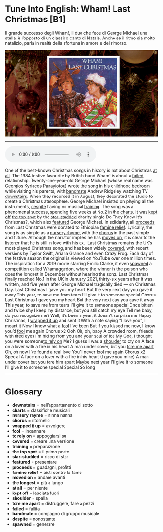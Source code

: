 # Tune Into English: Wham! Last Christmas   [B1]

Il grande successo degli Wham!, il duo che fece di George Michael una stella, è l’opposto di un classico canto di Natale. Anche se il ritmo sia molto natalizio, parla in realtà della sfortuna in amore e del rimorso.

![](Tune%20Into%20English%20Wham%21%20Last%20Christmas.jpg)

--------------

<div>
<audio controls autoplay>
    <source src="https://raw.githubusercontent.com/dartie/knowledge-base/main/English/SpeakUp/2022-12/Tune%20Into%20English%20Wham%21%20Last%20Christmas.mp3" type="audio/mpeg">
</audio>
</div>


One of the best-known Christmas songs in history is not about Christmas [at all](## "per niente"). The 1984 festive favourite by British band Wham! is about a [failed](## "fallita") relationship. Twenty-one-year-old George Michael (whose real name was Georgios Kyriacos Panayiotou) wrote the song in his childhood bedroom while visiting his parents, with [bandmate](## "compagno di gruppo musicale") Andrew Ridgeley watching TV [downstairs](## "nell’appartamento di sotto"). When they recorded it in August, they decorated the studio to create a Christmas atmosphere. George Michael insisted on playing all the instruments, [despite](## "nonostante") having no musical [training](## "preparazione").
The song was a phenomenal success, spending five weeks at No.2 in the [charts](## "classifiche musicali"). It was [kept off](## "lasciata fuori") [the top spot](## "il primo posto") by the [star-studded](## "ricco di star") charity single Do They Know It’s Christmas?, which also [featured](## "presentare") George Michael. In solidarity, all [proceeds](## "guadagni, profitti") from Last Christmas were donated to Ethiopian [famine relief](## "aiuti contro la fame"). Lyrically, the song is as simple as a [nursery rhyme](## "ninna nanna"), with the [chorus](## "ritornello") in the past simple and future. Although the narrator implies he has [moved on](## "andare avanti"), it is clear to the listener that he is still in love with his ex. 
Last Christmas remains the UK’s most-played Christmas song, and has been widely [covered](## "creare una versione"), with recent versions by Taylor Swift, Ariana Grande and even Crazy Frog. Each day of the festive season the original is viewed on YouTube over one million times. The inspiration for a 2019 movie starring Emilia Clarke, it even [spawned](## "generare") a competition called Whamaggedon, where the winner is the person who goes [the longest](## "più a lungo") in December without hearing the song. Last Christmas finally reached No.1 in the UK in January 2021, thirty-six years after it was written, and five years after George Michael tragically died — on Christmas Day.
Last Christmas I gave you my heart
But the very next day you gave it away
This year, to save me from tears
I’ll give it to someone special
Chorus
Last Christmas I gave you my heart
But the very next day you gave it away
This year, to save me from tears
I’ll give it to someone special
Once bitten and twice shy
I keep my distance, but you still catch my eye
Tell me baby, do you recognize me?
Well, it’s been a year, it doesn’t surprise me
Happy Christmas, I [wrapped it up](## "avvolgere") and sent it
With a note saying “I love you”, I meant it
Now I know what a [fool](## "ingannare") I’ve been
But if you kissed me now,
I know you’d [fool](## "ingannare") me again
Chorus x2
Ooh
Oh, oh, baby
A crowded room, friends with tired eyes
I’m hiding from you and your soul of ice
My God, I thought you were someone[to rely on](## "appoggiarsi su")
Me? I guess I was a [shoulder](## "spalla") to cry on
A face on a lover with a fire in his heart
A man under cover, but you [tore me apart](## "distruggere, fare a pezzi")
Oh, oh now I’ve found a real love
You’ll never [fool](## "ingannare") me again
Chorus x2
Special
A face on a lover with a fire in his heart
(I gave you mine)
A man under cover but you tore him apart
Maybe next year I’ll give it to someone
I’ll give it to someone special
Special
So long

--------------

<div style = "display:block; clear:both; page-break-after:always;"></div>

# Glossary
* **downstairs** = nell’appartamento di sotto
* **charts** = classifiche musicali
* **nursery rhyme** = ninna nanna
* **chorus** = ritornello
* **wrapped it up** = avvolgere
* **fool** = ingannare
* **to rely on** = appoggiarsi su
* **covered** = creare una versione
* **training** = preparazione
* **the top spot** = il primo posto
* **star-studded** = ricco di star
* **featured** = presentare
* **proceeds** = guadagni, profitti
* **famine relief** = aiuti contro la fame
* **moved on** = andare avanti
* **the longest** = più a lungo
* **at all** = per niente
* **kept off** = lasciata fuori
* **shoulder** = spalla
* **tore me apart** = distruggere, fare a pezzi
* **failed** = fallita
* **bandmate** = compagno di gruppo musicale
* **despite** = nonostante
* **spawned** = generare
